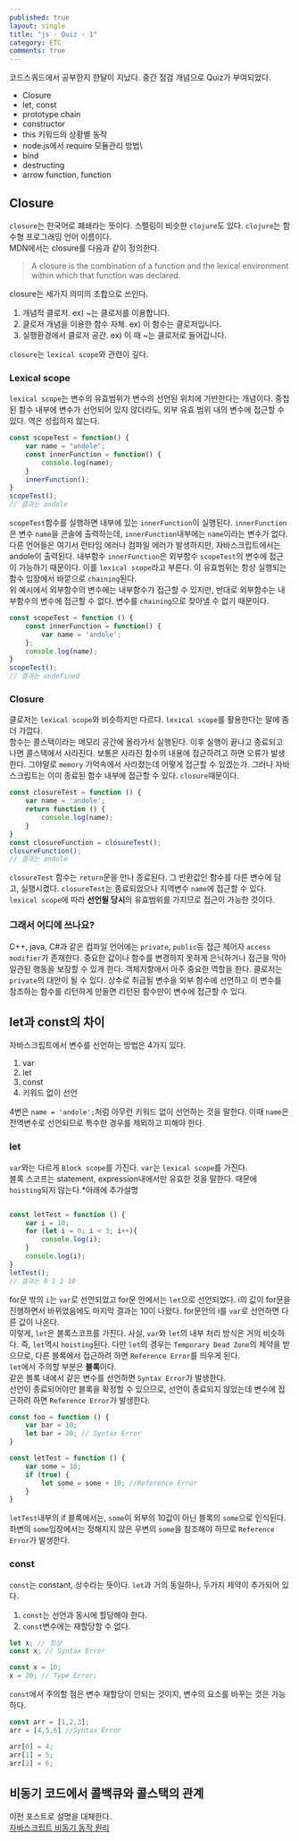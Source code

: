 ```yaml
---
published: true
layout: single
title: "js - Quiz - 1"
category: ETC
comments: true
---
```

코드스쿼드에서 공부한지 한달이 지났다. 중간 점검 개념으로 Quiz가 부여되었다.
- Closure
- let, const
- prototype chain
- constructor 
- this 키워드의 상황별 동작
- node.js에서 require 모듈관리 방법\
- bind
- destructing
- arrow function, function

## Closure
`closure`는 한국어로 폐쇄라는 뜻이다. 스펠링이 비슷한 `clojure`도 있다. `clojure`는 함수형 프로그래밍 언어 이름이다.  
MDN에서는 closure를 다음과 같이 정의한다.  
> A closure is the combination of a function and the lexical environment within which that function was declared.   

closure는 세가지 의미의 조합으로 쓰인다.
1. 개념적 클로저. ex) ~는 클로저를 이용합니다.
2. 클로저 개념을 이용한 함수 자체. ex) 이 함수는 클로저입니다.
3. 실행환경에서 클로저 공간. ex) 이 때 ~는 클로저로 들어갑니다.

`closure`는 `lexical scope`와 관련이 깊다.    

### Lexical scope
`lexical scope`는 변수의 유효범위가 변수의 선언된 위치에 기반한다는 개념이다. 중첩된 함수 내부에 변수가 선언되어 있지 않더라도, 외부 유효 범위 내의 변수에 접근할 수 있다. 역은 성립하지 않는다.  
```js
const scopeTest = function() {
    var name = "andole";
    const innerFunction = function() {
        console.log(name);
    }
    innerFunction();
}
scopeTest();
// 결과는 andole
```
`scopeTest`함수를 실행하면 내부에 있는 `innerFunction`이 실행된다. `innerFunction`은 변수 `name`을 콘솔에 출력하는데, `innerFunction`내부에는 `name`이라는 변수가 없다. 다른 언어들은 여기서 런타임 에러나 컴파일 에러가 발생하지만, 자바스크립트에서는 andole이 출력된다. 내부함수 `innerFunction`은 외부함수 `scopeTest`의 변수에 접근이 가능하기 때문이다. 이를 `lexical scope`라고 부른다. 이 유효범위는 항상 실행되는 함수 입장에서 바깥으로 `chaining`된다.   
위 예시에서 외부함수의 변수에는 내부함수가 접근할 수 있지만, 반대로 외부함수는 내부함수의 변수에 접근할 수 없다. 변수를 `chaining`으로 찾아낼 수 없기 때문이다.
```js
const scopeTest = function () {
    const innerFunction = function() {
        var name = 'andole';
    };
    console.log(name);
}
scopeTest();
// 결과는 undefined
```
### Closure
클로저는 `lexical scope`와 비슷하지만 다르다. `lexical scope`를 활용한다는 말에 좀더 가깝다.  
함수는 콜스택이라는 메모리 공간에 올라가서 실행된다. 이후 실행이 끝나고 종료되고 나면 콜스택에서 사라진다. 보통은 사라진 함수의 내용에 접근하려고 하면 오류가 발생한다. 그야말로 `memory` 기억속에서 사라졌는데 어떻게 접근할 수 있겠는가. 그러나 자바스크립트는 이미 종료된 함수 내부에 접근할 수 있다. `closure`때문이다.  
```js
const closureTest = function () {
    var name = 'andole';
    return function () {
        console.log(name);
    }
}
const closureFunction = closureTest();
closureFunction();
// 결과는 andole
```
`closureTest` 함수는 `return`문을 만나 종료된다. 그 반환값인 함수를 다른 변수에 담고, 실행시켰다. `closureTest`는 종료되었으나 지역변수 `name`에 접근할 수 있다. `lexical scope`에 따라 **선언될 당시**의 유효범위를 가지므로 접근이 가능한 것이다.

### 그래서 어디에 쓰나요?
C++, java, C#과 같은 컴파일 언어에는 `private`, `public`등 접근 제어자 `access modifier`가 존재한다. 중요한 값이나 함수를 변경하지 못하게 은닉하거나 접근을 막아 일관된 행동을 보장할 수 있게 한다. 객체지향에서 아주 중요한 역할을 한다. 
클로저는 `private`의 대안이 될 수 있다. 상수로 취급될 변수을 외부 함수에 선언하고 이 변수를 참조하는 함수를 리턴하게 만들면 리턴된 함수만이 변수에 접근할 수 있다. 

## let과 const의 차이
자바스크립트에서 변수를 선언하는 방법은 4가지 있다.
1. var
2. let
3. const
4. 키워드 없이 선언

4번은 `name = 'andole';`처럼 아무런 키워드 없이 선언하는 것을 말한다. 이때 `name`은 전역변수로 선언되므로 특수한 경우를 제외하고 피해야 한다.

### let
`var`와는 다르게 `Block scope`를 가진다. `var`는 `lexical scope`를 가진다.  
블록 스코프는 statement, expression내에서만 유효한 것을 말한다. 때문에 `hoisting`되지 않는다.*아래에 추가설명 
```js

const letTest = function () {
    var i = 10;
    for (let i = 0; i < 3; i++){
        console.log(i);
    }
    console.log(i);
}
letTest();
// 결과는 0 1 2 10
```
for문 밖의 `i`는 `var`로 선언되었고 for문 안에서는 `let`으로 선언되었다. i의 값이 for문을 진행하면서 바뀌었음에도 마지막 결과는 10이 나왔다. for문안의 i를 `var`로 선언하면 다른 값이 나온다.  
이렇게, `let`은 블록스코프를 가진다. 사실, `var`와 `let`의 내부 처리 방식은 거의 비슷하다. 즉, `let`역시 `hoisting`된다. 다만 `let`의 경우는 `Temporary Dead Zone`의 제약을 받으므로, 다른 블록에서 접근하려 하면 `Reference Error`를 띄우게 된다.  
`let`에서 주의할 부분은 **블록**이다.  
같은 블록 내에서 같은 변수를 선언하면 `Syntax Error`가 발생한다.  
선언이 종료되어야만 블록을 확정할 수 있으므로, 선언이 종료되지 않았는데 변수에 접근하려 하면 `Reference Error`가 발생한다.
```js
const foo = function () {
    var bar = 10;
    let bar = 20; // Syntax Error
}

const letTest = function () {
    var some = 10;
    if (true) {
        let some = some + 10; //Reference Error
    }
}
```
`letTest`내부의 if 블록에서는, `some`이 외부의 10값이 아닌 블록의 `some`으로 인식된다. 좌변의 `some`입장에서는 정해지지 않은 우변의 `some`을 참조해야 하므로 `Reference Error`가 발생한다.

### const
`const`는 constant, 상수라는 뜻이다. `let`과 거의 동일하나, 두가지 제약이 추가되어 있다.
1. `const`는 선언과 동시에 할당해야 한다.
2. `const`변수에는 재할당할 수 없다.

```js
let x; // 정상
const x; // Syntax Error

const x = 10;
x = 20; // Type Error;
```
`const`에서 주의할 점은 변수 재할당이 안되는 것이지, 변수의 요소를 바꾸는 것은 가능하다.
```js
const arr = [1,2,3];
arr = [4,5,6] //Syntax Error

arr[0] = 4;
arr[1] = 5;
arr[2] = 6;
```

## 비동기 코드에서 콜백큐와 콜스택의 관계
이전 포스트로 설명을 대체한다.  
[자바스크립트 비동기 동작 원리](/til/js-async-sync/)
